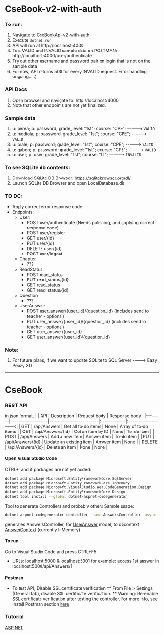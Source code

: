 # CseBook-v2-with-auth

### To run:

1. Navigate to CseBookApi-v2-with-auth
2. Execute `dotnet run`
3. API will run at http://localhost:4000
4. Test VALID and INVALID sample data on POSTMAN: http://localhost:4000/user/authenticate
5. Try out other username and password pair on login that is not on the sample data
6. For now, API returns 500 for every INVALID request. Error handling ongoing... :)

### API Docs

1. Open browser and navigate to: http://localhost/4000
2. Note that other endpoints are not yet finalized.

### Sample data
1. u: perea; p: password; grade_level: "1st"; course: "CPE"; -----> `VALID`
2. u: mediola; p: password; grade_level: "1st"; course: "CPE"; -----> `VALID`
3. u: orale; p: password; grade_level: "1st"; course: "CPE"; -----> `VALID`
4. u: gabon; p: password; grade_level: "1st"; course: "CPE"; -----> `VALID`
5. u: user; p: user; grade_level: "1st"; course: "IT"; -----> `INVALID`

### To see SQLite db contents:

1. Download SQLite DB Browser: https://sqlitebrowser.org/dl/
2. Launch SQLite DB Browser and open LocalDatabase.db

### TO DO:

- Apply correct error response code
- Endpoints:
  - User:
    - POST user/authenticate (Needs polishing, and applying correct response code)
    - POST user/register
    - GET user/{id}
    - PUT user/{id}
    - DELETE user/{id}
    - POST user/logout
  - Chapter
    - ???
  - ReadStatus:
    - POST read_status
    - PUT read_status/{id}
    - GET read_status
    - GET read_status/{id}
  - Question
    - ???
  - UserAnswer:
    - POST user_answer/{user_id}/{question_id} (includes send to teacher - optional)
    - PUT user_answer/{user_id}/{question_id} (includes send to teacher - optional)
    - GET user_answer/{user_id}
    - GET user_answer/{user_id}/{question_id}

### Note:

1. For future plans, if we want to update SQLite to SQL Server ----> Eazy Peazy XD

---

# CseBook

### REST API
in json format.
|        | API	             | Description	           | Request body |	Response body        |
|--------|-------------------|-------------------------|:------------:|:--------------------:|
| GET    | /api/Answers      | Get all to-do items	   | None	        | Array of to-do items |
| GET    | /api/Answers/{id} | Get an item by ID	     | None	        | To-do item           |
| POST   | /api/Answers	     | Add a new item	         | Answer item  | To-do item           |
| PUT    | /api/Answers/{id} | Update an existing item | Answer item	| None                 |
| DELETE | /api/Answers/{id} | Delete an item          | None	        | None                 |
#### Open Visual Studio Code
CTRL+\`
and if packages are not yet added:
```bash
dotnet add package Microsoft.EntityFrameworkCore.SqlServer
dotnet add package Microsoft.EntityFrameworkCore.InMemory
dotnet add package Microsoft.VisualStudio.Web.CodeGeneration.Design
dotnet add package Microsoft.EntityFrameworkCore.Design
dotnet tool install --global dotnet-aspnet-codegenerator
```

Tool to generate Controllers and probably others
Sample usage:
```bash
dotnet aspnet-codegenerator controller -name AnswersController -async -api -m UserAnswer -dc AnswerContext -outDir Controllers
```
generates AnswersController, for [UserAnswer](https://raw.githubusercontent.com/pereav/cs-e-book/master/AnswerApi/Models/UserAnswer.cs) model, to dbcontext [AnswerContext]((https://raw.githubusercontent.com/pereav/cs-e-book/master/AnswerApi/Models/AnswerContext.cs)) (currently InMemory)

#### To run
Go to Visual Studio Code and press CTRL+F5
* URLs: localhost:5000 & localhost:5001
for example: access 1st answer in localhost:5000/api/Answers/1

#### Postman
* To test API, Disable SSL certificate verification
** From File > Settings (General tab), disable SSL certificate verification.
** Warning: Re-enable SSL certificate verification after testing the controller.
For more info, see Install Postman section [here](https://docs.microsoft.com/en-us/aspnet/core/tutorials/first-web-api?view=aspnetcore-3.1&tabs=visual-studio-code#install-postman)

### Tutorial
[ASP.NET](https://github.com/pereav/cs-e-book/issues/8)

